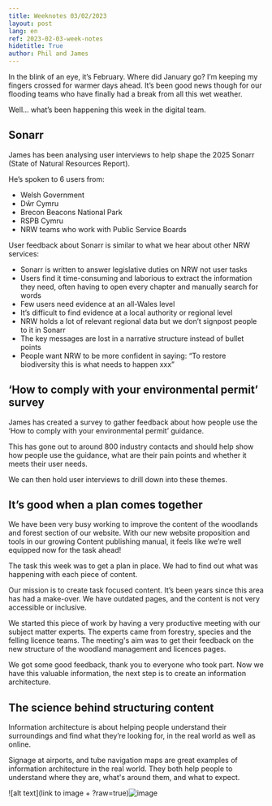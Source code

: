 ```yaml
---
title: Weeknotes 03/02/2023
layout: post
lang: en
ref: 2023-02-03-week-notes
hidetitle: True
author: Phil and James
---
```

In the blink of an eye, it’s February. Where did January go? I’m keeping my fingers crossed for warmer days ahead. It’s been good news though for our flooding teams who have finally had a break from all this wet weather.

Well… what’s been happening this week in the digital team.

## Sonarr

James has been analysing user interviews to help shape the 2025 Sonarr (State of Natural Resources Report). 

He’s spoken to 6 users from: 

+ Welsh Government
+ Dŵr Cymru
+ Brecon Beacons National Park
+ RSPB Cymru
+ NRW teams who work with Public Service Boards

User feedback about Sonarr is similar to what we hear about other NRW services: 

+ Sonarr is written to answer legislative duties on NRW not user tasks
+ Users find it time-consuming and laborious to extract the information they need, often having to open every chapter and manually search for words
+ Few users need evidence at an all-Wales level
+ It’s difficult to find evidence at a local authority or regional level
+ NRW holds a lot of relevant regional data but we don’t signpost people to it in Sonarr
+ The key messages are lost in a narrative structure instead of bullet points
+ People want NRW to be more confident in saying: “To restore biodiversity this is what needs to happen xxx” 

## ‘How to comply with your environmental permit’ survey

James has created a survey to gather feedback about how people use the ‘How to comply with your environmental permit’ guidance. 

This has gone out to around 800 industry contacts and should help show how people use the guidance, what are their pain points and whether it meets their user needs. 

We can then hold user interviews to drill down into these themes. 

## It’s good when a plan comes together

We have been very busy working to improve the content of the woodlands and forest section of our website. With our new website proposition and tools in our growing Content publishing manual, it feels like we’re well equipped now for the task ahead!

The task this week was to get a plan in place. We had to find out what was happening with each piece of content.

Our mission is to create task focused content. It’s been years since this area has had a make-over. We have outdated pages, and the content is not very accessible or inclusive.

We started this piece of work by having a very productive meeting with our subject matter experts. The experts came from forestry, species and the felling licence teams. The meeting's aim was to get their feedback on the new structure of the woodland management and licences pages.

We got some good feedback, thank you to everyone who took part. Now we have this valuable information, the next step is to create an information architecture. 

## The science behind structuring content

Information architecture is about helping people understand their surroundings and find what they’re looking for, in the real world as well as online.

Signage at airports, and tube navigation maps are great examples of information architecture in the real world. They both help people to understand where they are, what's around them, and what to expect.

![alt text](link to image + ?raw=true)![image](https://user-images.githubusercontent.com/122619925/216569356-d640160d-06b1-4340-b703-53e29d488259.png)
